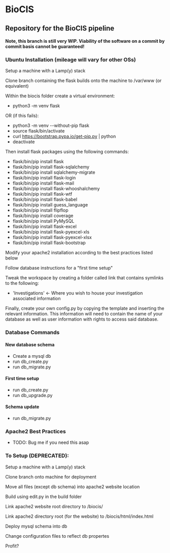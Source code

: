 # BioCIS
## Repository for the BioCIS pipeline

#### Note, this branch is still very WIP. Viability of the software on a commit by commit basis cannot be guaranteed!

### Ubuntu Installation (mileage will vary for other OSs)
Setup a machine with a Lamp(y) stack

Clone branch containing the flask builds onto the machine to /var/www (or equivalent)

Within the biocis folder create a virtual environment:

- python3 -m venv flask

OR (if this fails):

- python3 -m venv --without-pip flask
- source flask/bin/activate
- curl https://bootstrap.pypa.io/get-pip.py | python
- deactivate

Then install flask packages using the following commands:

- flask/bin/pip install flask
- flask/bin/pip install flask-sqlalchemy
- flask/bin/pip install sqlalchemy-migrate
- flask/bin/pip install flask-login
- flask/bin/pip install flask-mail
- flask/bin/pip install flask-whooshalchemy
- flask/bin/pip install flask-wtf
- flask/bin/pip install flask-babel
- flask/bin/pip install guess_language
- flask/bin/pip install flipflop
- flask/bin/pip install coverage
- flask/bin/pip install PyMySQL
- flask/bin/pip install flask-excel
- flask/bin/pip install flask-pyexcel-xls
- flask/bin/pip install flask-pyexcel-xlsx
- flask/bin/pip install flask-bootstrap

Modify your apache2 installation according to the best practices listed below

Follow database instructions for a "first time setup"

Tweak the workspace by creating a folder called link that contains symlinks to the following:
- 'Investigations' <- Where you wish to house your investigation associated information

Finally, create your own config.py by copying the template and inserting the relevant information.
This information will need to contain the name of your database as well as user information with rights to access said database.

### Database Commands
#### New database schema

- Create a mysql db
- run db_create.py
- run db_migrate.py

#### First time setup

- run db_create.py
- run db_upgrade.py

#### Schema update

- run db_migrate.py

### Apache2 Best Practices

- TODO: Bug me if you need this asap



### To Setup (DEPRECATED):

  Setup a machine with a Lamp(y) stack
  
  Clone branch onto machine for deployment
  
  Move all files (except db schema) into apache2 website location
  
  Build using edit.py in the build folder
  
  Link apache2 website root directory to /biocis/
  
  Link apache2 directory root (for the website) to /biocis/html/index.html
  
  Deploy mysql schema into db
  
  Change configuration files to reflect db propertes
  
  Profit?
